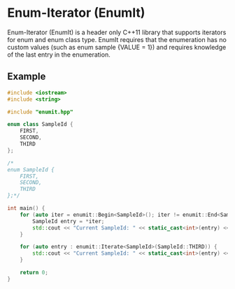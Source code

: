 Enum-Iterator (EnumIt)
=================

Enum-Iterator (EnumIt) is a header only C++11 library that supports iterators for enum and enum class type. EnumIt requires that the enumeration has no custom values (such as enum sample {VALUE = 1}) and requires knowledge of the last entry in the enumeration.

Example
-----------------
```c++
#include <iostream>
#include <string>

#include "enumit.hpp"

enum class SampleId {
    FIRST,
    SECOND,
    THIRD
};

/*
enum SampleId {
    FIRST,
    SECOND,
    THIRD
};*/

int main() {
    for (auto iter = enumit::Begin<SampleId>(); iter != enumit::End<SampleId>(SampleId::THIRD); ++iter) {
        SampleId entry = *iter;
        std::cout << "Current SampleId: " << static_cast<int>(entry) << std::endl;
    }

    for (auto entry : enumit::Iterate<SampleId>(SampleId::THIRD)) {
        std::cout << "Current SampleId: " << static_cast<int>(entry) << std::endl;
    }

    return 0;
}
```